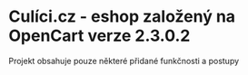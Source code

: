 # Culíci.cz - eshop založený na OpenCart verze 2.3.0.2

Projekt obsahuje pouze některé přidané funkčnosti a postupy

